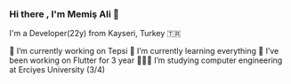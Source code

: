 ### Hi there , I'm Memiş Ali 👋 

I'm a Developer(22y) from Kayseri, Turkey 🇹🇷

 🔭 I’m currently working on Tepsi
 🌱 I’m currently learning everything 
 👯 I’ve been working on Flutter for 3 year
 👩🏻‍💻 I’m studying computer engineering at Erciyes University (3/4)




<!--
**Tufan17/Tufan17** is a ✨ _special_ ✨ repository because its `README.md` (this file) appears on your GitHub profile.


-->


